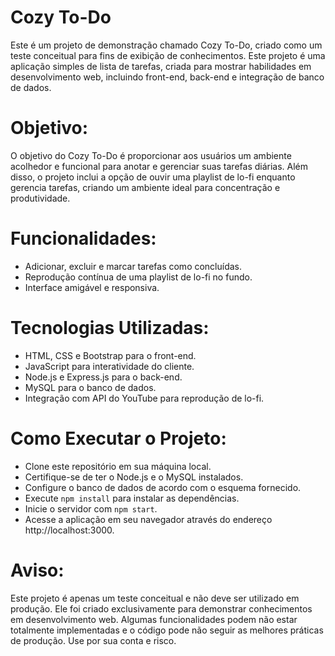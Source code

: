 # Cozy To-Do

Este é um projeto de demonstração chamado Cozy To-Do, criado como um teste conceitual para fins de exibição de conhecimentos. Este projeto é uma aplicação simples de lista de tarefas, criada para mostrar habilidades em desenvolvimento web, incluindo front-end, back-end e integração de banco de dados.

# Objetivo:
O objetivo do Cozy To-Do é proporcionar aos usuários um ambiente acolhedor e funcional para anotar e gerenciar suas tarefas diárias. Além disso, o projeto inclui a opção de ouvir uma playlist de lo-fi enquanto gerencia tarefas, criando um ambiente ideal para concentração e produtividade.

# Funcionalidades:

- Adicionar, excluir e marcar tarefas como concluídas.
- Reprodução contínua de uma playlist de lo-fi no fundo.
- Interface amigável e responsiva.

# Tecnologias Utilizadas:

- HTML, CSS e Bootstrap para o front-end.
- JavaScript para interatividade do cliente.
- Node.js e Express.js para o back-end.
- MySQL para o banco de dados.
- Integração com API do YouTube para reprodução de lo-fi.

# Como Executar o Projeto:

- Clone este repositório em sua máquina local.
- Certifique-se de ter o Node.js e o MySQL instalados.
- Configure o banco de dados de acordo com o esquema fornecido.
- Execute `npm install` para instalar as dependências.
- Inicie o servidor com `npm start`.
- Acesse a aplicação em seu navegador através do endereço http://localhost:3000.

# Aviso:
Este projeto é apenas um teste conceitual e não deve ser utilizado em produção. Ele foi criado exclusivamente para demonstrar conhecimentos em desenvolvimento web. Algumas funcionalidades podem não estar totalmente implementadas e o código pode não seguir as melhores práticas de produção. Use por sua conta e risco.
